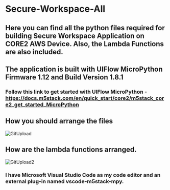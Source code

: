 # Secure-Workspace-All
## Here you can find all the python files required for building Secure Workspace Application on CORE2 AWS Device. Also, the Lambda Functions are also included.
## The application is built with UIFlow MicroPython Firmware 1.12 and Build Version 1.8.1
### Follow this link to get started with UIFlow MicroPython - https://docs.m5stack.com/en/quick_start/core2/m5stack_core2_get_started_MicroPython
## How you should arrange the files
![GitUpload](https://user-images.githubusercontent.com/55422483/132941525-65a0536c-89e1-4bda-ad8e-3f8d50516e97.png)
## How are the lambda functions arranged.
![GitUpload2](https://user-images.githubusercontent.com/55422483/132941617-f2002940-eb55-4145-8e51-0ee725ba9cd7.png)
### I have Microsoft Visual Studio Code as my code editor and an external plug-in named vscode-m5stack-mpy.

